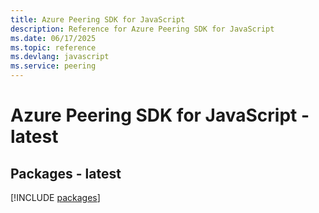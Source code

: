 ```yaml
---
title: Azure Peering SDK for JavaScript
description: Reference for Azure Peering SDK for JavaScript
ms.date: 06/17/2025
ms.topic: reference
ms.devlang: javascript
ms.service: peering
---
```

# Azure Peering SDK for JavaScript - latest
## Packages - latest
[!INCLUDE [packages](peering-index.md)]